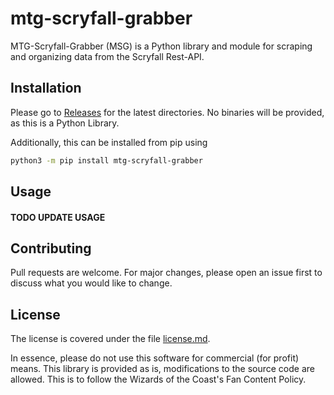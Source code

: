 # mtg-scryfall-grabber

MTG-Scryfall-Grabber (MSG) is a Python library and module for scraping and organizing data from the Scryfall Rest-API.

## Installation

Please go to [Releases](https://github.com/Contrastellar/mtg-scryfall-grabber/releases) for the latest directories. No binaries will be provided, as this is a Python Library.

Additionally, this can be installed from pip using

```bash
python3 -m pip install mtg-scryfall-grabber
```


## Usage

#### TODO UPDATE USAGE

## Contributing

Pull requests are welcome. For major changes, please open an issue first
to discuss what you would like to change.

## License
The license is covered under the file [license.md](https://github.com/Contrastellar/mtg-scryfall-grabber/blob/main/license.md).

In essence, please do not use this software for commercial (for profit) means. This library is provided as is, modifications to the source code are allowed. This is to follow the Wizards of the Coast's Fan Content Policy.
